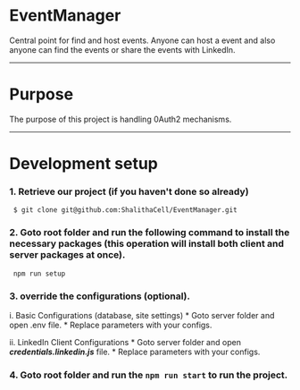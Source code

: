 # EventManager
Central point for find and host events. Anyone can host a event and also anyone can find the events or share the events with LinkedIn.

---

# Purpose

The purpose of this project is handling 0Auth2 mechanisms.

---

# Development setup

### 1. Retrieve our project (if you haven't done so already)

```git
 $ git clone git@github.com:ShalithaCell/EventManager.git
```

### 2. Goto root folder and run the following command to install the necessary packages (this operation will install both client and server packages at once).

```npm
 npm run setup
```

### 3. override the configurations (optional).

 i. Basic Configurations (database, site settings)
    * Goto server folder and open .env file.
    * Replace parameters with your configs.
    
 ii. LinkedIn Client Configurations
    * Goto server folder and open ___credentials.linkedin.js___ file.
    * Replace parameters with your configs.


### 4. Goto root folder and run the ```npm run start``` to run the project.
